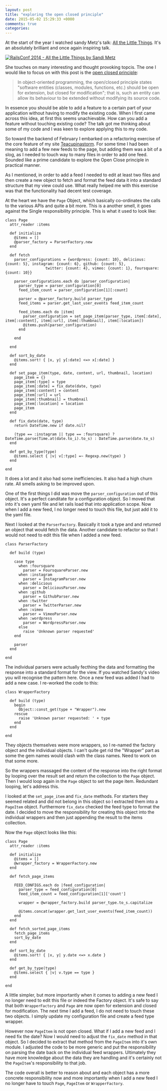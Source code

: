 ```yaml
---
layout: post
title: "exploring the open closed principle"
date: 2015-05-02 15:29:33 +0000
comments: true
categories: 
---
```

At the start of the year I watched sandy Metz's talk: [All the Little Things](https://www.youtube.com/watch?v=8bZh5LMaSmE). It's an absolutely brilliant and once again inspiring talk.

[![RailsConf 2014 - All the Little Things by Sandi Metz](http://img.youtube.com/vi/8bZh5LMaSmE/0.jpg)](https://www.youtube.com/watch?v=8bZh5LMaSmE)

She touches on many interesting and thought provoking topcis. The one I would like to focus on with this post is the [open closed principle](http://en.wikipedia.org/wiki/Open/closed_principle):

> In object-oriented programming, the open/closed principle states "software entities (classes, modules, functions, etc.) should be open for extension, but closed for modification"; that is, such an entity can allow its behaviour to be extended without modifying its source code.

In essence you should be able to add a feature to a certain part of your application without having to modify the existing code. When I first came across this idea, at first this seems unachievable. How can you add a feature without touching existing code? The talk got me thinking about some of my code and I was keen to explore applying this to my code.

So toward the backend of February I embarked on a refactoring exercise of the core feature of my site [Teacupinastorm](http://www.tcias.co.uk/). For some time I had been meaning to add a few new feeds to the page, but adding them was a bit of a slog, as I needed to touch way to many files in order to add one feed. Sounded like a prime candidate to explore the Open Close principle in practical manner.

As I mentioned, in order to add a feed I needed to edit at least two files and then create a new object to fetch and format the feed data it into a standard structure that my view could use. What really helped me with this exercise was that the functionality had decent test coverage.

At the heart we have the `Page` Object, which basically co-ordinates the calls to the various APIs and quite a bit more. This is a another smell, it goes against the Single responsibility principle. This is what it used to look like: 

```
class Page
  attr_reader :items

  def initialize
    @items = []
    @parser_factory = ParserFactory.new
  end

  def fetch
    parser_configurations = {wordpress: {count: 10}, delicious: {count: 5}, instagram: {count: 6}, github: {count: 5},
                  twitter: {count: 4}, vimeo: {count: 1}, foursquare: {count: 10}}

    parser_configurations.each do |parser_configuration|
      parser_type = parser_configuration[0]
      feed_item_count = parser_configuration[1][:count]

      parser = @parser_factory.build parser_type
      feed_items = parser.get_last_user_events feed_item_count

      feed_items.each do |item|
        parser_configuration = set_page_item(parser_type, item[:date], item[:content], item[:url], item[:thumbnail], item[:location])
        @items.push(parser_configuration)
      end

    end

  end

  def sort_by_date
    @items.sort! { |x, y| y[:date] <=> x[:date] }
  end

  def set_page_item(type, date, content, url, thumbnail, location)
    page_item = {}
    page_item[:type] = type
    page_item[:date] = fix_date(date, type)
    page_item[:content] = content
    page_item[:url] = url
    page_item[:thumbnail] = thumbnail
    page_item[:location] = location
    page_item
  end

  def fix_date(date, type)
    return DateTime.new if date.nil?

    (type == :instagram || type == :foursquare) ? DateTime.parse(Time.at(date.to_i).to_s) : DateTime.parse(date.to_s)
  end

  def get_by_type(type)
    @items.select { |v| v[:type] =~ Regexp.new(type) }
  end

end
```

It does a lot and it also had some inefficiencies. It also had a high churn rate. All smells asking to be improved upon.

One of the first things I did was move the `parser_configuration` out of this object. It's a perfect canditate for a configuration object. So I moved that into it's own yaml file and let rails load that into application scope. Now when I add a new feed, I no longer need to touch this file, but just add it to the yaml file. 

Next I looked at the `ParserFactory`. Basically it took a type and and returned an object that would fetch the data. Another candidate to refactor so that I would not need to edit this file when I added a new feed.

```
class ParserFactory

  def build (type)

    case type
      when :foursquare
        parser = FoursquareParser.new
      when :instagram
        parser = InstagramParser.new
      when :delicious
        parser = DeliciousParser.new
      when :github
        parser = GithubParser.new
      when :twitter
        parser = TwitterParser.new
      when :vimeo
        parser = VimeoParser.new
      when :wordpress
        parser = WordpressParser.new
      else
        raise 'Unknown parser requested'
    end

    parser
  end

end
```

The individual parsers were actually fecthing the data and formatting the response into a standard format for the view. If you watched Sandy's video you will recognise the pattern here. Once a new feed was added I had to add a new case. I re-worked the code to this:

```
class WrapperFactory

  def build (type)
    begin
      Object::const_get(type + "Wrapper").new
    rescue
      raise 'Unknown parser requested: ' + type
    end
  end

end
```

They objects themselves were more wrappers, so I re-named the factory object and the individual objects. I can't quite get rid the "Wrapper" part as some the gem names would clash with the class names. Need to work on that some more.

So the wrappers massaged the content of the response into the right format by looping over the result set and return the collection to the `Page` object. Then I would loop again in the `Page` object to set the page item. Redundant looping, let's address this.

I looked at the `set_page_item` and `fix_date` methods. For starters they seemed related and did not belong in this object so I extracted them into a `PageItem` object. Furthermore `fix_date` checked the feed type to format the date. I decided to move the responsibility for creating this object into the individual wrappers and then just appending the result to the items collection.

Now the `Page` object looks like this:

```
class Page
  attr_reader :items

  def initialize
    @items = []
    @wrapper_factory = WrapperFactory.new
  end

  def fetch_page_items

    FEED_CONFIGS.each do |feed_configuration|
      parser_type = feed_configuration[0]
      feed_item_count = feed_configuration[1]['count']

      wrapper = @wrapper_factory.build parser_type.to_s.capitalize

      @items.concat(wrapper.get_last_user_events(feed_item_count))
    end
  end

  def fetch_sorted_page_items
    fetch_page_items
    sort_by_date
  end

  def sort_by_date
    @items.sort! { |x, y| y.date <=> x.date }
  end

  def get_by_type(type)
    @items.select { |v| v.type == type }
  end

end
```

A little simpler, but more importantly when it comes to adding a new feed I no longer need to edit this file or indeed the Factory object. It's safe to say that both `WrapperFactory` and `Page` are now open for extension and closed for modification. The next time I add a feed, I do not need to touch these two objects. I simply update my configuration file and create a feed type wrapper. 

However now `PageItem` is not open closed. What if I add a new feed and I need fix the date? Now I would need to adjust the `fix_date` method in that object. So I decided to extract that method from the `PageItem` into it's own module. I adjusted the code to be more generic and put the responsibility on parsing the date back on the individual feed wrappers. Ultimately they have more knowledge about the data they are handling and it's certainly not the `PageItem`'s responsibility to that job.

The code overall is better to reason about and each object has a more concrete responsibility now and more importantly when I add a new feed I no longer have to touch `Page`, `PageItem` or `WrapperFactory`. 
